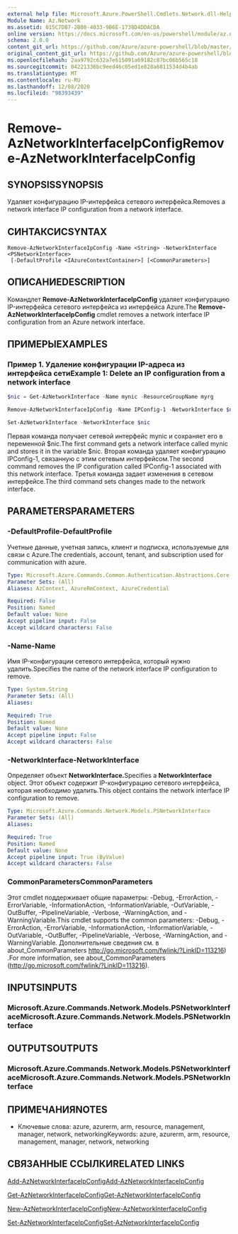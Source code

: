 ```yaml
---
external help file: Microsoft.Azure.PowerShell.Cmdlets.Network.dll-Help.xml
Module Name: Az.Network
ms.assetid: 015C7DB7-2B08-4033-9B6E-1738D4DDACDA
online version: https://docs.microsoft.com/en-us/powershell/module/az.network/remove-aznetworkinterfaceipconfig
schema: 2.0.0
content_git_url: https://github.com/Azure/azure-powershell/blob/master/src/Network/Network/help/Remove-AzNetworkInterfaceIpConfig.md
original_content_git_url: https://github.com/Azure/azure-powershell/blob/master/src/Network/Network/help/Remove-AzNetworkInterfaceIpConfig.md
ms.openlocfilehash: 2aa9792c632a7e615091a69182c87bc06b565c18
ms.sourcegitcommit: 04221336bc9eed46c05ed1e828a6811534d4b4ab
ms.translationtype: MT
ms.contentlocale: ru-RU
ms.lasthandoff: 12/08/2020
ms.locfileid: "98393439"
---
```

# <span data-ttu-id="d7986-101">Remove-AzNetworkInterfaceIpConfig</span><span class="sxs-lookup"><span data-stu-id="d7986-101">Remove-AzNetworkInterfaceIpConfig</span></span>

## <span data-ttu-id="d7986-102">SYNOPSIS</span><span class="sxs-lookup"><span data-stu-id="d7986-102">SYNOPSIS</span></span>
<span data-ttu-id="d7986-103">Удаляет конфигурацию IP-интерфейса сетевого интерфейса.</span><span class="sxs-lookup"><span data-stu-id="d7986-103">Removes a network interface IP configuration from a network interface.</span></span>

## <span data-ttu-id="d7986-104">СИНТАКСИС</span><span class="sxs-lookup"><span data-stu-id="d7986-104">SYNTAX</span></span>

```
Remove-AzNetworkInterfaceIpConfig -Name <String> -NetworkInterface <PSNetworkInterface>
 [-DefaultProfile <IAzureContextContainer>] [<CommonParameters>]
```

## <span data-ttu-id="d7986-105">ОПИСАНИЕ</span><span class="sxs-lookup"><span data-stu-id="d7986-105">DESCRIPTION</span></span>
<span data-ttu-id="d7986-106">Командлет **Remove-AzNetworkInterfaceIpConfig** удаляет конфигурацию IP-интерфейса сетевого интерфейса из интерфейса Azure.</span><span class="sxs-lookup"><span data-stu-id="d7986-106">The **Remove-AzNetworkInterfaceIpConfig** cmdlet removes a network interface IP configuration from an Azure network interface.</span></span>

## <span data-ttu-id="d7986-107">ПРИМЕРЫ</span><span class="sxs-lookup"><span data-stu-id="d7986-107">EXAMPLES</span></span>

### <span data-ttu-id="d7986-108">Пример 1. Удаление конфигурации IP-адреса из интерфейса сети</span><span class="sxs-lookup"><span data-stu-id="d7986-108">Example 1: Delete an IP configuration from a network interface</span></span>
```powershell
$nic = Get-AzNetworkInterface -Name mynic -ResourceGroupName myrg

Remove-AzNetworkInterfaceIpConfig -Name IPConfig-1 -NetworkInterface $nic

Set-AzNetworkInterface -NetworkInterface $nic
```

<span data-ttu-id="d7986-109">Первая команда получает сетевой интерфейс mynic и сохраняет его в переменной $nic.</span><span class="sxs-lookup"><span data-stu-id="d7986-109">The first command gets a network interface called mynic and stores it in the variable $nic.</span></span> <span data-ttu-id="d7986-110">Вторая команда удаляет конфигурацию IPConfig-1, связанную с этим сетевым интерфейсом.</span><span class="sxs-lookup"><span data-stu-id="d7986-110">The second command removes the IP configuration called IPConfig-1 associated with this network interface.</span></span> <span data-ttu-id="d7986-111">Третья команда задает изменения в сетевом интерфейсе.</span><span class="sxs-lookup"><span data-stu-id="d7986-111">The third command sets changes made to the network interface.</span></span>

## <span data-ttu-id="d7986-112">PARAMETERS</span><span class="sxs-lookup"><span data-stu-id="d7986-112">PARAMETERS</span></span>

### <span data-ttu-id="d7986-113">-DefaultProfile</span><span class="sxs-lookup"><span data-stu-id="d7986-113">-DefaultProfile</span></span>
<span data-ttu-id="d7986-114">Учетные данные, учетная запись, клиент и подписка, используемые для связи с Azure.</span><span class="sxs-lookup"><span data-stu-id="d7986-114">The credentials, account, tenant, and subscription used for communication with azure.</span></span>

```yaml
Type: Microsoft.Azure.Commands.Common.Authentication.Abstractions.Core.IAzureContextContainer
Parameter Sets: (All)
Aliases: AzContext, AzureRmContext, AzureCredential

Required: False
Position: Named
Default value: None
Accept pipeline input: False
Accept wildcard characters: False
```

### <span data-ttu-id="d7986-115">-Name</span><span class="sxs-lookup"><span data-stu-id="d7986-115">-Name</span></span>
<span data-ttu-id="d7986-116">Имя IP-конфигурации сетевого интерфейса, который нужно удалить.</span><span class="sxs-lookup"><span data-stu-id="d7986-116">Specifies the name of the network interface IP configuration to remove.</span></span>

```yaml
Type: System.String
Parameter Sets: (All)
Aliases:

Required: True
Position: Named
Default value: None
Accept pipeline input: False
Accept wildcard characters: False
```

### <span data-ttu-id="d7986-117">-NetworkInterface</span><span class="sxs-lookup"><span data-stu-id="d7986-117">-NetworkInterface</span></span>
<span data-ttu-id="d7986-118">Определяет объект **NetworkInterface.**</span><span class="sxs-lookup"><span data-stu-id="d7986-118">Specifies a **NetworkInterface** object.</span></span>
<span data-ttu-id="d7986-119">Этот объект содержит IP-конфигурацию сетевого интерфейса, которая необходимо удалить.</span><span class="sxs-lookup"><span data-stu-id="d7986-119">This object contains the network interface IP configuration to remove.</span></span>

```yaml
Type: Microsoft.Azure.Commands.Network.Models.PSNetworkInterface
Parameter Sets: (All)
Aliases:

Required: True
Position: Named
Default value: None
Accept pipeline input: True (ByValue)
Accept wildcard characters: False
```

### <span data-ttu-id="d7986-120">CommonParameters</span><span class="sxs-lookup"><span data-stu-id="d7986-120">CommonParameters</span></span>
<span data-ttu-id="d7986-121">Этот cmdlet поддерживает общие параметры: -Debug, -ErrorAction, -ErrorVariable, -InformationAction, -InformationVariable, -OutVariable, -OutBuffer, -PipelineVariable, -Verbose, -WarningAction, and -WarningVariable.</span><span class="sxs-lookup"><span data-stu-id="d7986-121">This cmdlet supports the common parameters: -Debug, -ErrorAction, -ErrorVariable, -InformationAction, -InformationVariable, -OutVariable, -OutBuffer, -PipelineVariable, -Verbose, -WarningAction, and -WarningVariable.</span></span> <span data-ttu-id="d7986-122">Дополнительные сведения см. в about_CommonParameters http://go.microsoft.com/fwlink/?LinkID=113216) .</span><span class="sxs-lookup"><span data-stu-id="d7986-122">For more information, see about_CommonParameters (http://go.microsoft.com/fwlink/?LinkID=113216).</span></span>

## <span data-ttu-id="d7986-123">INPUTS</span><span class="sxs-lookup"><span data-stu-id="d7986-123">INPUTS</span></span>

### <span data-ttu-id="d7986-124">Microsoft.Azure.Commands.Network.Models.PSNetworkInterface</span><span class="sxs-lookup"><span data-stu-id="d7986-124">Microsoft.Azure.Commands.Network.Models.PSNetworkInterface</span></span>

## <span data-ttu-id="d7986-125">OUTPUTS</span><span class="sxs-lookup"><span data-stu-id="d7986-125">OUTPUTS</span></span>

### <span data-ttu-id="d7986-126">Microsoft.Azure.Commands.Network.Models.PSNetworkInterface</span><span class="sxs-lookup"><span data-stu-id="d7986-126">Microsoft.Azure.Commands.Network.Models.PSNetworkInterface</span></span>

## <span data-ttu-id="d7986-127">ПРИМЕЧАНИЯ</span><span class="sxs-lookup"><span data-stu-id="d7986-127">NOTES</span></span>
* <span data-ttu-id="d7986-128">Ключевые слова: azure, azurerm, arm, resource, management, manager, network, networking</span><span class="sxs-lookup"><span data-stu-id="d7986-128">Keywords: azure, azurerm, arm, resource, management, manager, network, networking</span></span>

## <span data-ttu-id="d7986-129">СВЯЗАННЫЕ ССЫЛКИ</span><span class="sxs-lookup"><span data-stu-id="d7986-129">RELATED LINKS</span></span>

[<span data-ttu-id="d7986-130">Add-AzNetworkInterfaceIpConfig</span><span class="sxs-lookup"><span data-stu-id="d7986-130">Add-AzNetworkInterfaceIpConfig</span></span>](./Add-AzNetworkInterfaceIpConfig.md)

[<span data-ttu-id="d7986-131">Get-AzNetworkInterfaceIpConfig</span><span class="sxs-lookup"><span data-stu-id="d7986-131">Get-AzNetworkInterfaceIpConfig</span></span>](./Get-AzNetworkInterfaceIpConfig.md)

[<span data-ttu-id="d7986-132">New-AzNetworkInterfaceIpConfig</span><span class="sxs-lookup"><span data-stu-id="d7986-132">New-AzNetworkInterfaceIpConfig</span></span>](./New-AzNetworkInterfaceIpConfig.md)

[<span data-ttu-id="d7986-133">Set-AzNetworkInterfaceIpConfig</span><span class="sxs-lookup"><span data-stu-id="d7986-133">Set-AzNetworkInterfaceIpConfig</span></span>](./Set-AzNetworkInterfaceIpConfig.md)


